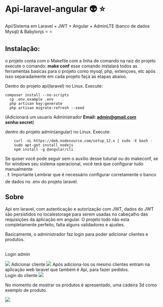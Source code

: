 # Api-laravel-angular :alien: :star:	
Api/Sistema em Laravel + JWT + Angular + AdminLTE (banco de dados Mysql) & Babylonjs :star:	:star:	


## Instalação: 
o projeto conta com o Makefile
com a linha de comando na raiz do projeto execute o comando: <b>make conf</b>
esse comando instalará todos as ferramentas basicas para o projeto como mysql, php, extençoes, etc
após isso separadamente em cada projeto faça as etapas abaixo. 

Dentro do projeto api(laravel) no Linux. Execute:
  ```shell
  composer install --no-scripts
	cp .env.example .env
	php artisan key:generate
 	php artisan migrate:refresh --seed
 ```
(Adicionará um usuario Administrador <b>Email: admin@gmail.com 	senha:secret</b>)

dentro do projeto admin(angular) no Linux. Execute:
```shell
 	curl -sL https://deb.nodesource.com/setup_12.x | sudo -E bash -
	sudo apt-get install nodejs
	npm install -g @angular/cli
```
Se quiser você pode seguir sem o auxilio desse tuturial ou do makeconf, se for windows seu sistema operacional, você terá que configurar tudo manualmente<br>.
:exclamation:: Importante Lembrar que é necessário configurar corretamente o banco de dados no .env do projeto laravel.

## Sobre
Api em laravel, com autenticação e autorização com JWT, dados do JWT são persistidos no localestorage para serem usadas
no cabeçalho das requisições da aplicação em angular.
O projeto todo não esta completamente perfeito, falta alguns validadores e ajustes.


Basicamente, o administrador faz login para poder adicionar clientes e produtos.

<br>Login admin

<img src="https://cdn.glitch.com/6004c593-ca99-4a49-9681-447f3fa67a49%2F9-10-21%2001-38-30.png?v=1571632730962"> 
Adicionar cliente
<img src="https://cdn.glitch.com/6004c593-ca99-4a49-9681-447f3fa67a49%2Fpng3.png?v=1571631920000">
Após adiciona-los os mesmo clientes entram na aplicação web laravel que também é Api, para fazer pedidos.
<br>Login do cliente
<img src="https://cdn.glitch.com/6004c593-ca99-4a49-9681-447f3fa67a49%2Floguenow.png?v=1571632056520">

No momento de mostrar os produtos é apresentado, uma cadeira 3d como exemplo de produto.

<img src="https://cdn.glitch.com/6004c593-ca99-4a49-9681-447f3fa67a49%2Fcadeira.png?v=1571632120220">
